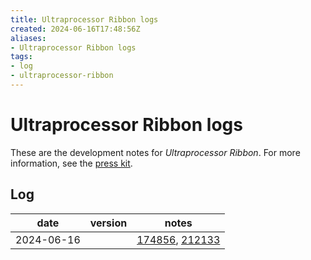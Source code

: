 ```yaml
---
title: Ultraprocessor Ribbon logs
created: 2024-06-16T17:48:56Z
aliases:
- Ultraprocessor Ribbon logs
tags:
- log
- ultraprocessor-ribbon
---
```


# Ultraprocessor Ribbon logs

These are the development notes for _Ultraprocessor Ribbon_. For more information, see the [press kit](../press-kits/ultraprocessor-ribbon.md).

## Log

| date | version | notes |
|------|---------|-------|
| <span class="timestamp">2024-06-16</span> || [174856](../entries/20240616174856.md), [212133](../entries/20240616212133.md) |
